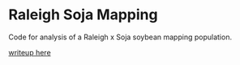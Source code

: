 # Raleigh Soja Mapping
Code for analysis of a Raleigh x Soja soybean mapping population.  

[writeup here](https://github.com/jhgille2/Raleigh_Soja_Mapping/blob/main/docs/Notebook.pdf)
